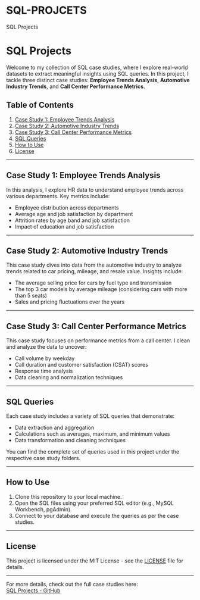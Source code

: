 # SQL-PROJCETS
SQL Projects

# SQL Projects

Welcome to my collection of SQL case studies, where I explore real-world datasets to extract meaningful insights using SQL queries. In this project, I tackle three distinct case studies: **Employee Trends Analysis**, **Automotive Industry Trends**, and **Call Center Performance Metrics**.

## Table of Contents
1. [Case Study 1: Employee Trends Analysis](#case-study-1-employee-trends-analysis)
2. [Case Study 2: Automotive Industry Trends](#case-study-2-automotive-industry-trends)
3. [Case Study 3: Call Center Performance Metrics](#case-study-3-call-center-performance-metrics)
4. [SQL Queries](#sql-queries)
5. [How to Use](#how-to-use)
6. [License](#license)

---

## Case Study 1: Employee Trends Analysis

In this analysis, I explore HR data to understand employee trends across various departments. Key metrics include:
- Employee distribution across departments
- Average age and job satisfaction by department
- Attrition rates by age band and job satisfaction
- Impact of education and job satisfaction

---

## Case Study 2: Automotive Industry Trends

This case study dives into data from the automotive industry to analyze trends related to car pricing, mileage, and resale value. Insights include:
- The average selling price for cars by fuel type and transmission
- The top 3 car models by average mileage (considering cars with more than 5 seats)
- Sales and pricing fluctuations over the years

---

## Case Study 3: Call Center Performance Metrics

This case study focuses on performance metrics from a call center. I clean and analyze the data to uncover:
- Call volume by weekday
- Call duration and customer satisfaction (CSAT) scores
- Response time analysis
- Data cleaning and normalization techniques

---

## SQL Queries

Each case study includes a variety of SQL queries that demonstrate:
- Data extraction and aggregation
- Calculations such as averages, maximum, and minimum values
- Data transformation and cleaning techniques

You can find the complete set of queries used in this project under the respective case study folders.

---

## How to Use

1. Clone this repository to your local machine.
2. Open the SQL files using your preferred SQL editor (e.g., MySQL Workbench, pgAdmin).
3. Connect to your database and execute the queries as per the case studies.

---

## License

This project is licensed under the MIT License - see the [LICENSE](LICENSE) file for details.

---

For more details, check out the full case studies here:  
[SQL Projects - GitHub](https://github.com/rajatawasthi0707/SQL-PROJCETS/tree/main)

